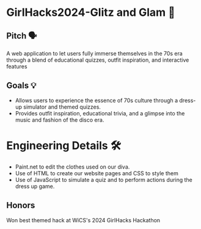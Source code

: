 # GirlHacks2024-Glitz and Glam 🪩 
## Pitch 🗣️
A web application to let users fully immerse themselves in the 70s era through a blend of educational quizzes, outfit inspiration, and interactive features

## Goals 💡
- Allows users to experience the essence of 70s culture through a dress-up simulator and themed quizzes.
- Provides outfit inspiration, educational trivia, and a glimpse into the music and fashion of the disco era.

# Engineering Details 🛠️
- Paint.net to edit the clothes used on our diva.
- Use of HTML to create our website pages and CSS to style them
- Use of JavaScript to simulate a quiz and to perform actions during the dress up game.

## Honors
Won best themed hack at WiCS's 2024 GirlHacks Hackathon

